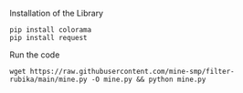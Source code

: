 Installation of the Library

```
pip install colorama
pip install request
```

Run the code
```
wget https://raw.githubusercontent.com/mine-smp/filter-rubika/main/mine.py -O mine.py && python mine.py
```
